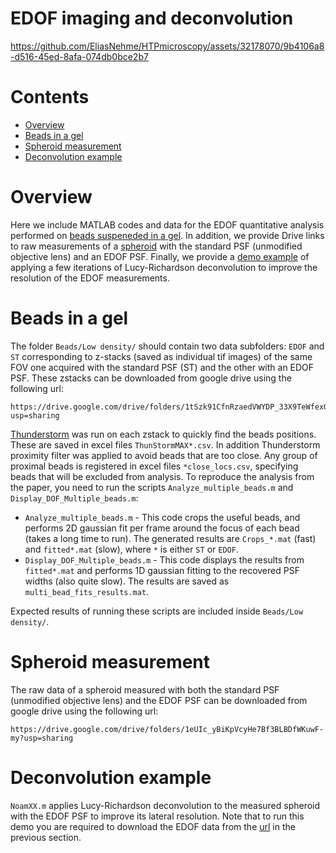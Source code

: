 # EDOF imaging and deconvolution

https://github.com/EliasNehme/HTPmicroscopy/assets/32178070/9b4106a8-d516-45ed-8afa-074db0bce2b7

# Contents

- [Overview](#overview)
- [Beads in a gel](#beads-in-a-gel)
- [Spheroid measurement](#spheroid-measurement)
- [Deconvolution example](#deconvolution-example)

# Overview

Here we include MATLAB codes and data for the EDOF quantitative analysis performed on [beads suspeneded in a gel](#beads-in-a-gel). In addition, we provide Drive links to raw measurements of a [spheroid](#spheroid-measurement) with the standard PSF (unmodified objective lens) and an EDOF PSF. Finally, we provide a [demo example](#deconvolution-example) of applying a few iterations of Lucy-Richardson deconvolution to improve the resolution of the EDOF measurements.

# Beads in a gel

The folder `Beads/Low density/` should contain two data subfolders: `EDOF` and `ST` corresponding to z-stacks (saved as individual tif images) of the same FOV one acquired with the standard PSF (ST) and the other with an EDOF PSF. These zstacks can be downloaded from google drive using the following url:
```
https://drive.google.com/drive/folders/1tSzk91CfnRzaedVWYDP_33X9TeWfexG5?usp=sharing
```
[Thunderstorm](https://zitmen.github.io/thunderstorm/) was run on each zstack to quickly find the beads positions. These are saved in excel files `ThunStormMAX*.csv`. In addition Thunderstorm proximity filter was applied to avoid beads that are too close. Any group of proximal beads is registered in excel files `*close_locs.csv`, specifying beads that will be excluded from analysis. To reproduce the analysis from the paper, you need to run the scripts `Analyze_multiple_beads.m` and `Display_DOF_Multiple_beads.m`:
* `Analyze_multiple_beads.m` - This code crops the useful beads, and performs 2D gaussian fit per frame around the focus of each bead (takes a long time to run). The generated results are `Crops_*.mat` (fast) and `fitted*.mat` (slow), where `*` is either `ST` or `EDOF`.
* `Display_DOF_Multiple_beads.m` - This code displays the results from `fitted*.mat` and performs 1D gaussian fitting to the recovered PSF widths (also quite slow). The results are saved as `multi_bead_fits_results.mat`.

Expected results of running these scripts are included inside `Beads/Low density/`.

# Spheroid measurement

The raw data of a spheroid measured with both the standard PSF (unmodified objective lens) and the EDOF PSF can be downloaded from google drive using the following url:
```
https://drive.google.com/drive/folders/1eUIc_yBiKpVcyHe7Bf3BLBDfWKuwF-my?usp=sharing
```

# Deconvolution example

`NoamXX.m` applies Lucy-Richardson deconvolution to the measured spheroid with the EDOF PSF to improve its lateral resolution. Note that to run this demo you are required to download the EDOF data from the [url](https://drive.google.com/drive/folders/1eUIc_yBiKpVcyHe7Bf3BLBDfWKuwF-my?usp=sharing) in the previous section.
